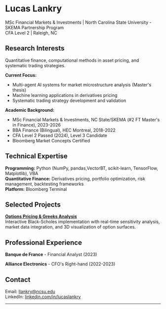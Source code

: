 # Lucas Lankry

MSc Financial Markets & Investments | North Carolina State University - SKEMA Partnership Program  
CFA Level 2 | Raleigh, NC

## Research Interests

Quantitative finance, computational methods in asset pricing, and systematic trading strategies. 

**Current Focus:**
- Multi-agent AI systems for market microstructure analysis (Master's thesis)
- Machine learning applications in derivatives pricing
- Systematic trading strategy development and validation

**Academic Background:**
- MSc Financial Markets & Investments, NC State/SKEMA (#2 FT Master's in Finance), 2023-2026
- BBA Finance (Bilingual), HEC Montreal, 2018-2022
- CFA Level 2 Passed (2024), Level 3 Candidate
- Bloomberg Market Concepts Certified



## Technical Expertise

**Programming:** Python (NumPy, pandas,VectorBT, scikit-learn, TensorFlow, Matplotlib), VBA  
**Quantitative Finance:** Derivatives pricing, portfolio optimization, risk management, backtesting frameworks  
**Platform:** Bloomberg Terminal


## Selected Projects

**[Options Pricing & Greeks Analysis](https://github.com/lucas-lankry/Options-Pricing-Calculator)**  
Interactive Black-Scholes implementation with real-time sensitivity analysis, market data integration, and 3D visualization of option surfaces.



## Professional Experience

**Banque de France** - Financial Analyst (2023)  

**Alliance Electronics** - CFO's Right-hand (2022-2023)  


## Contact

Email: llankry@ncsu.edu  
LinkedIn: [linkedin.com/in/lucaslankry](https://linkedin.com/in/lucaslankry)  

---

